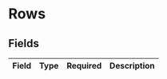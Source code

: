 # Rows


## Fields

| Field       | Type        | Required    | Description |
| ----------- | ----------- | ----------- | ----------- |